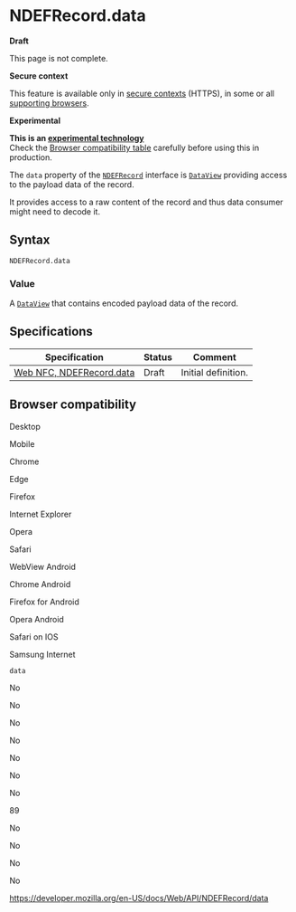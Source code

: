 # NDEFRecord.data

**Draft**

This page is not complete.

**Secure context**

This feature is available only in [secure contexts](https://developer.mozilla.org/en-US/docs/Web/Security/Secure_Contexts) (HTTPS), in some or all [supporting browsers](#browser_compatibility).

**Experimental**

**This is an [experimental technology](https://developer.mozilla.org/en-US/docs/MDN/Guidelines/Conventions_definitions#experimental)**  
Check the [Browser compatibility table](#browser_compatibility) carefully before using this in production.

The `data` property of the [`NDEFRecord`](../ndefrecord) interface is [`DataView`](https://developer.mozilla.org/en-US/docs/Web/JavaScript/Reference/Global_Objects/DataView) providing access to the payload data of the record.

It provides access to a raw content of the record and thus data consumer might need to decode it.

## Syntax

    NDEFRecord.data

### Value

A [`DataView`](https://developer.mozilla.org/en-US/docs/Web/JavaScript/Reference/Global_Objects/DataView) that contains encoded payload data of the record.

## Specifications

<table><thead><tr class="header"><th>Specification</th><th>Status</th><th>Comment</th></tr></thead><tbody><tr class="odd"><td><a href="https://w3c.github.io/web-nfc/#dom-ndefrecord-data">Web NFC, NDEFRecord.data</a></td><td>Draft</td><td>Initial definition.</td></tr></tbody></table>

## Browser compatibility

Desktop

Mobile

Chrome

Edge

Firefox

Internet Explorer

Opera

Safari

WebView Android

Chrome Android

Firefox for Android

Opera Android

Safari on IOS

Samsung Internet

`data`

No

No

No

No

No

No

No

89

No

No

No

No

<a href="https://developer.mozilla.org/en-US/docs/Web/API/NDEFRecord/data" class="_attribution-link">https://developer.mozilla.org/en-US/docs/Web/API/NDEFRecord/data</a>
